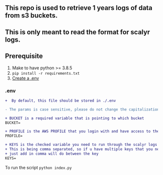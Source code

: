 ## This repo is used to retrieve 1 years logs of data from s3 buckets.
## This is only meant to read the format for scalyr logs. 

## Prerequisite
1. Make to have python >= 3.8.5
2. `pip install -r requirements.txt`
3. [Create a .env](#env)

### .env
```diff
+  By default, this file should be stored in ./.env

- The params is case sensitive, please do not change the capitalization

+ BUCKET is a required variable that is pointing to which bucket
BUCKET=

+ PROFILE is the AWS PROFILE that you login with and have access to the s3 bucket
PROFILE=

+ KEYS is the checked variable you need to run through the scalyr logs
+ This is being comma separated, so if u have multiple keys that you need to check 
+ just add in comma will do between the key
KEYS=
```

To run the script
`python index.py`